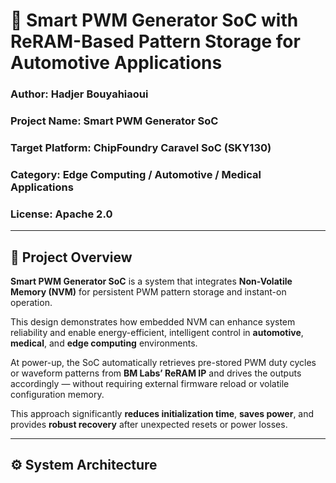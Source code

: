 # 🧩 Smart PWM Generator SoC with ReRAM-Based Pattern Storage for Automotive Applications 

### **Author:** Hadjer Bouyahiaoui   
### **Project Name:** Smart PWM Generator SoC  
### **Target Platform:** ChipFoundry Caravel SoC (SKY130)  
### **Category:** Edge Computing / Automotive / Medical Applications  
### **License:** Apache 2.0  

---

## 🧠 Project Overview

**Smart PWM Generator SoC** is a system that integrates **Non-Volatile Memory (NVM)** for persistent PWM pattern storage and instant-on operation.  

This design demonstrates how embedded NVM can enhance system reliability and enable energy-efficient, intelligent control in **automotive**, **medical**, and **edge computing** environments.  

At power-up, the SoC automatically retrieves pre-stored PWM duty cycles or waveform patterns from **BM Labs’ ReRAM IP** and drives the outputs accordingly — without requiring external firmware reload or volatile configuration memory.

This approach significantly **reduces initialization time**, **saves power**, and provides **robust recovery** after unexpected resets or power losses.

---

## ⚙️ System Architecture
